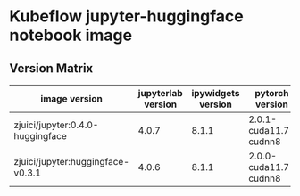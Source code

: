 # Kubeflow jupyter-huggingface notebook image

## Version Matrix

image version | jupyterlab version | ipywidgets version | pytorch version
--- | --- | --- | ---
zjuici/jupyter:0.4.0-huggingface | 4.0.7 | 8.1.1 | 2.0.1-cuda11.7-cudnn8
zjuici/jupyter:huggingface-v0.3.1 | 4.0.6 | 8.1.1 | 2.0.0-cuda11.7-cudnn8
